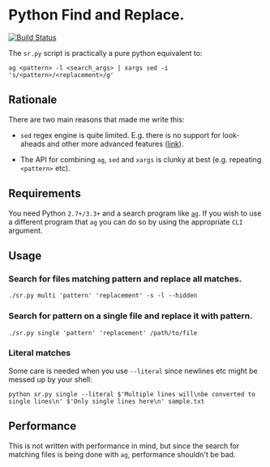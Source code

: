 # Python Find and Replace.

[![Build Status](https://travis-ci.org/pmav99/search-and-replace.svg?branch=master)](https://travis-ci.org/pmav99/search-and-replace)

The `sr.py` script is practically a pure python equivalent to:

```
ag <pattern> -l <search_args> | xargs sed -i 's/<pattern>/<replacement>/g'
```

## Rationale

There are two main reasons that made me write this:

* `sed` regex engine is quite limited. E.g. there is no support for look-aheads and other more
   advanced features
   ([link](https://www.gnu.org/software/sed/manual/html_node/Regular-Expressions.html)).

* The API for combining `ag`, `sed` and `xargs` is clunky at best (e.g. repeating `<pattern>` etc).

## Requirements

You need Python `2.7+/3.3+` and a search program like
[`ag`](https://github.com/ggreer/the_silver_searcher).  If you wish to use a different program that
`ag` you can do so by using the appropriate `CLI` argument.

## Usage

### Search for files matching pattern and replace all matches.

```
./sr.py multi 'pattern' 'replacement' -s -l --hidden
```

### Search for pattern on a single file and replace it with pattern.

```
./sr.py single 'pattern' 'replacement' /path/to/file
```

### Literal matches

Some care is needed when you use `--literal` since newlines etc might be messed up by your shell:

```
python sr.py single --literal $'Multiple lines will\nbe converted to single lines\n' $'Only single lines here\n' sample.txt
```


## Performance

This is not written with performance in mind, but since the search for matching files is being done
with `ag`, performance shouldn't be bad.

